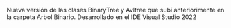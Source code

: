 Nueva versión de las clases BinaryTree y Avltree que subí anteriorimente en la carpeta Arbol Binario. Desarrollado en el IDE Visual Studio 2022
